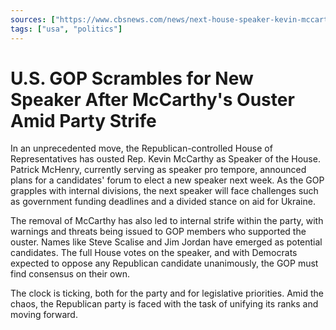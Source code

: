 ```yaml
---
sources: ["https://www.cbsnews.com/news/next-house-speaker-kevin-mccarthy-replacement/", "https://www.cnn.com/2023/10/04/politics/house-republican-anger-speaker-fight/index.html"]
tags: ["usa", "politics"]
---
```


# U.S. GOP Scrambles for New Speaker After McCarthy's Ouster Amid Party Strife

In an unprecedented move, the Republican-controlled House of Representatives has ousted Rep. Kevin McCarthy as Speaker of the House. Patrick McHenry, currently serving as speaker pro tempore, announced plans for a candidates' forum to elect a new speaker next week. As the GOP grapples with internal divisions, the next speaker will face challenges such as government funding deadlines and a divided stance on aid for Ukraine.

The removal of McCarthy has also led to internal strife within the party, with warnings and threats being issued to GOP members who supported the ouster. Names like Steve Scalise and Jim Jordan have emerged as potential candidates. The full House votes on the speaker, and with Democrats expected to oppose any Republican candidate unanimously, the GOP must find consensus on their own.

The clock is ticking, both for the party and for legislative priorities. Amid the chaos, the Republican party is faced with the task of unifying its ranks and moving forward.

